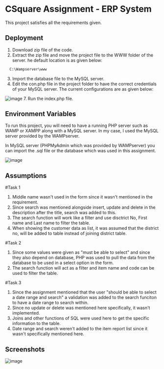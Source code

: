 
# CSquare Assignment - ERP System

This project satisfies all the requirements given.




## Deployment

1. Download zip file of the code.
2. Extract the zip file and move the project file to the WWW folder of the server. he default location is as given below:

```bash
  C:\Wampserver\www
```
3. Import the database file to the MySQL server. 
4. Edit the con.php file in the project folder to have the correct credentials of your MySQL server. The current configurations are as given below:

![image](https://user-images.githubusercontent.com/86348725/207273519-30f24f9f-1e8d-475f-b4b5-335c87059b2b.png)
7. Run the index.php file. 

## Environment Variables

To run this project, you will need to have a running PHP server such as WAMP or XAMPP along with a MySQL server. In my case, I used the MySQL server provided by the WAMPserver.

In MySQL server (PHPMyAdmin which was provided by WAMPserver) you can import the .sql file or the database which was used in this assignment.

![image](https://user-images.githubusercontent.com/86348725/207261342-bda6762f-b813-4c18-8486-a7d5b856e293.png)


## Assumptions
#Task 1

1. Middle name wasn't used in the form since it wasn't mentioned in the requirement. 
2. Since search was mentioned alongside insert, update and delete in the description after the title, search was added to this.
3. The search function will work like a filter and use disctrict No, First name and Last name to filter the table.
4. When showing the customer data as list, it was assumed that the district no, will be added to table instead of joining district table.

#Task 2

1. Since some values were given as "must be able to select" and since they also depend on database, PHP was used to pull the data from the database to be used in a select option in the form.
2. The search function will act as a filter and item name and code can be used to filter the table.

#Task 3

1. Since the assignment mentioned that the user "should be able to select a date range and search" a validation was added to the search funciton to have a date range to search within. 
2. Since no update or delete was mentioned here specifically, it wasn't implemented.
3. Joins and other functions of SQL were used here to get the specific information to the table. 
4. Date range and search weren't added to the item report list since it wasn't specifically mentioned here.





## Screenshots
![image](https://user-images.githubusercontent.com/86348725/207267848-0e29ac9d-8f51-4afc-b7df-e5958965bfb5.png)





